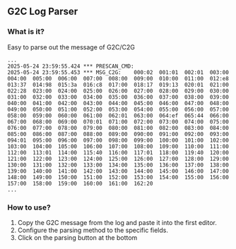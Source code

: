 ## G2C Log Parser


### What is it?
Easy to parse out the message of G2C/C2G
```
...
2025-05-24 23:59:55.424 *** PRESCAN_CMD:
2025-05-24 23:59:55.453 *** MSG_C2G:	000:02	001:01	002:01	003:00	004:00	005:00	006:00	007:00	008:00	009:00	010:00	011:00	012:e8	013:37	014:98	015:3a	016:c8	017:00	018:17	019:13	020:01	021:00	022:28	023:00	024:00	025:00	026:00	027:00	028:00	029:00	030:00	031:00	032:00	033:00	034:00	035:00	036:00	037:00	038:00	039:00	040:00	041:00	042:00	043:00	044:00	045:00	046:00	047:00	048:00	049:00	050:00	051:00	052:00	053:00	054:00	055:00	056:00	057:00	058:00	059:00	060:00	061:00	062:01	063:00	064:ef	065:44	066:00	067:00	068:00	069:00	070:01	071:00	072:00	073:00	074:00	075:00	076:00	077:00	078:00	079:00	080:00	081:00	082:00	083:00	084:00	085:00	086:00	087:00	088:00	089:00	090:00	091:00	092:00	093:00	094:01	095:00	096:00	097:00	098:00	099:00	100:00	101:00	102:00	103:00	104:00	105:00	106:00	107:00	108:00	109:00	110:00	111:00	112:00	113:01	114:00	115:40	116:00	117:01	118:00	119:40	120:00	121:00	122:00	123:00	124:00	125:00	126:00	127:00	128:00	129:00	130:00	131:00	132:00	133:00	134:00	135:00	136:00	137:00	138:00	139:00	140:00	141:00	142:00	143:00	144:00	145:00	146:00	147:00	148:00	149:00	150:00	151:00	152:00	153:00	154:00	155:00	156:00	157:00	158:00	159:00	160:00	161:00	162:20	
...
```

### How to use?
1. Copy the G2C message from the log and paste it into the first editor.
2. Configure the parsing method to the specific fields.
3. Click on the parsing button at the bottom